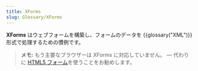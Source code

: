 ```yaml
---
title: XForms
slug: Glossary/XForms
---
```


**XForms** はウェブフォームを構築し、フォームのデータを {{glossary("XML")}} 形式で処理するための慣例です。

> **メモ:** もう主要なブラウザーは XForms に対応していません。 — 代わりに [HTML5 フォーム](/ja/docs/Learn/Forms)を使うことをお勧めします。
